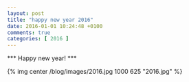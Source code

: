 ```yaml
---
layout: post
title: "happy new year 2016"
date: 2016-01-01 10:24:48 +0100
comments: true
categories: [ 2016 ] 
---
```


*** Happy new year! ***

{% img center /blog/images/2016.jpg 1000 625 "2016.jpg" %}
